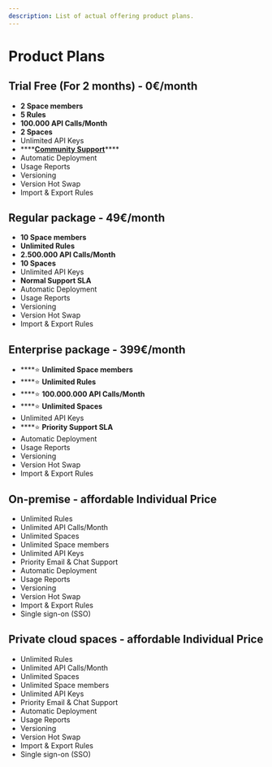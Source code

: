 ```yaml
---
description: List of actual offering product plans.
---
```


# Product Plans

## Trial Free \(For 2 months\) - 0€/month

* **2 Space members**
* **5 Rules**
* **100.000 API Calls/Month**
* **2 Spaces**
* Unlimited API Keys
* \*\*\*\*[**Community Support**](https://github.com/epptec/decisiongrid/issues)\*\*\*\*
* Automatic Deployment
* Usage Reports
* Versioning
* Version Hot Swap 
* Import & Export Rules

## Regular package - 49€/month

* **10 Space members**
* **Unlimited Rules**
* **2.500.000 API Calls/Month**
* **10 Spaces**
* Unlimited API Keys
* **Normal Support SLA**
* Automatic Deployment
* Usage Reports
* Versioning
* Version Hot Swap 
* Import & Export Rules

## Enterprise package - 399€/month

* \*\*\*\*⭐ **Unlimited Space members**
* \*\*\*\*⭐ **Unlimited Rules**
* \*\*\*\*⭐ **100.000.000 API Calls/Month**
* \*\*\*\*⭐ **Unlimited Spaces**
* Unlimited API Keys
* \*\*\*\*⭐ **Priority Support SLA**
* Automatic Deployment
* Usage Reports
* Versioning
* Version Hot Swap 
* Import & Export Rules

## On-premise - affordable Individual Price

* Unlimited Rules
* Unlimited API Calls/Month
* Unlimited Spaces
* Unlimited Space members
* Unlimited API Keys
* Priority Email & Chat Support
* Automatic Deployment
* Usage Reports
* Versioning
* Version Hot Swap 
* Import & Export Rules
* Single sign-on \(SSO\) 

## Private cloud spaces - affordable Individual Price

* Unlimited Rules
* Unlimited API Calls/Month
* Unlimited Spaces
* Unlimited Space members
* Unlimited API Keys
* Priority Email & Chat Support
* Automatic Deployment
* Usage Reports
* Versioning
* Version Hot Swap 
* Import & Export Rules
* Single sign-on \(SSO\) 



